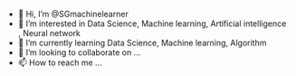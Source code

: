 - 👋 Hi, I’m @SGmachinelearner
- 👀 I’m interested in Data Science, Machine learning, Artificial intelligence  , Neural network 
- 🌱 I’m currently learning Data Science, Machine learning, Algorithm
- 💞️ I’m looking to collaborate on ...
- 📫 How to reach me ...

<!---
SGmachinelearner/SGmachinelearner is a ✨ special ✨ repository because its `README.md` (this file) appears on your GitHub profile.
You can click the Preview link to take a look at your changes.
--->
